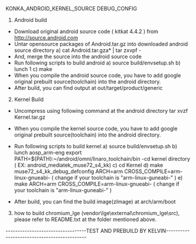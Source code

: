 KONKA_ANDROID_KERNEL_SOURCE DEBUG_CONFIG

1. Android build
  - Download original android source code ( kitkat 4.4.2 ) from http://source.android.com
  - Untar opensource packages of Android.tar.gz into downloaded android source directory
	a) cat Android.tar.gza* | tar zxvpf -
  - And, merge the source into the android source code
  - Run following scripts to build android
    a) source build/envsetup.sh
    b) lunch 1
    c) make
  - When you compile the android source code, you have to add google original prebuilt source(toolchain) into the android directory.
  - After build, you can find output at out/target/product/generic

2. Kernel Build  
  - Uncompress using following command at the android directory
        tar xvzf Kernel.tar.gz  
  - When you compile the kernel source code, you have to add google original prebuilt source(toolchain) into the android directory.
  - Run following scripts to build kernel
  	 a) source build/envsetup.sh
  	 b) lunch aosp_arm-eng
	 export PATH=${PATH}:~/android/omni/linaro_toolchain/bin
	 -cd kernel directory ( EX: android_mediatek_muse72_s4_kk)
  	 c) cd Kernel
    	 d) make muse72_s4_kk_debug_defconfig ARCH=arm CROSS_COMPILE=arm-linux-gnueabi- ( change if your toolchain is "arm-linux-guneabi-" )
    	 e) make ARCH=arm CROSS_COMPILE=arm-linux-gnueabi- ( change if your toolchain is "arm-linux-guneabi-" )

  - After build, you can find the build image(zImage) at arch/arm/boot

3. how to build chromium_lge (vendor\lge\external\chromium_lge\src),
       please refer to README.txt at the folder mentioned above.

----------------------------------TEST AND PREBUILD BY KELVIN--------------------------------------------



